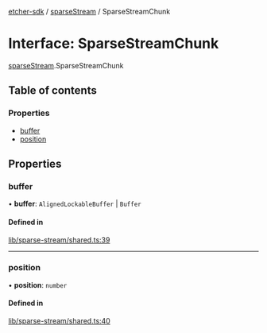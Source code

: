 [etcher-sdk](../README.md) / [sparseStream](../modules/sparseStream.md) / SparseStreamChunk

# Interface: SparseStreamChunk

[sparseStream](../modules/sparseStream.md).SparseStreamChunk

## Table of contents

### Properties

- [buffer](sparseStream.SparseStreamChunk.md#buffer)
- [position](sparseStream.SparseStreamChunk.md#position)

## Properties

### buffer

• **buffer**: `AlignedLockableBuffer` \| `Buffer`

#### Defined in

[lib/sparse-stream/shared.ts:39](https://github.com/balena-io-modules/etcher-sdk/blob/a70e73b/lib/sparse-stream/shared.ts#L39)

___

### position

• **position**: `number`

#### Defined in

[lib/sparse-stream/shared.ts:40](https://github.com/balena-io-modules/etcher-sdk/blob/a70e73b/lib/sparse-stream/shared.ts#L40)
